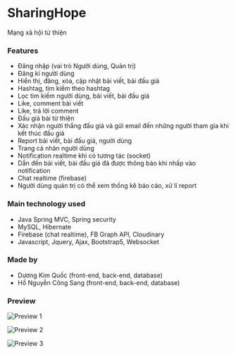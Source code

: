 # SharingHope

Mạng xã hội từ thiện

### Features

- Đăng nhập (vai trò Người dùng, Quản trị)
- Đăng kí người dùng
- Hiển thị, đăng, xóa, cập nhật bài viết, bài đấu giá
- Hashtag, tìm kiếm theo hashtag
- Lọc tìm kiếm người dùng, bài viết, bài đấu giá
- Like, comment bài viết
- Like, trả lời comment
- Đấu giá bài từ thiện
- Xác nhận người thắng đấu giá và gửi email đến những người tham gia khi kết thúc đấu giá
- Report bài viết, bài đấu giá, người dùng
- Trang cá nhân người dùng
- Notification realtime khi có tương tác (socket)
- Dẫn đến bài viết, bài đấu giá đã được thông báo khi nhấp vào notification
- Chat realtime (firebase)
- Người dùng quản trị có thể xem thống kê báo cáo, xử lí report

### Main technology used

- Java Spring MVC, Spring security
- MySQL, Hibernate
- Firebase (chat realtime), FB Graph API, Cloudinary 
- Javascript, Jquery, Ajax, Bootstrap5, Websocket

### Made by

- Dương Kim Quốc (front-end, back-end, database)
- Hồ Nguyễn Công Sang (front-end, back-end, database)

### Preview

![Preview 1](https://res.cloudinary.com/dynupxxry/image/upload/v1660967300/SharingHopePreview/preview1_zubsst.png)

![Preview 2](https://res.cloudinary.com/dynupxxry/image/upload/v1660967302/SharingHopePreview/preview2_jn0hur.png)

![Preview 3](https://res.cloudinary.com/dynupxxry/image/upload/v1660967309/SharingHopePreview/preview4_ookazp.png)
